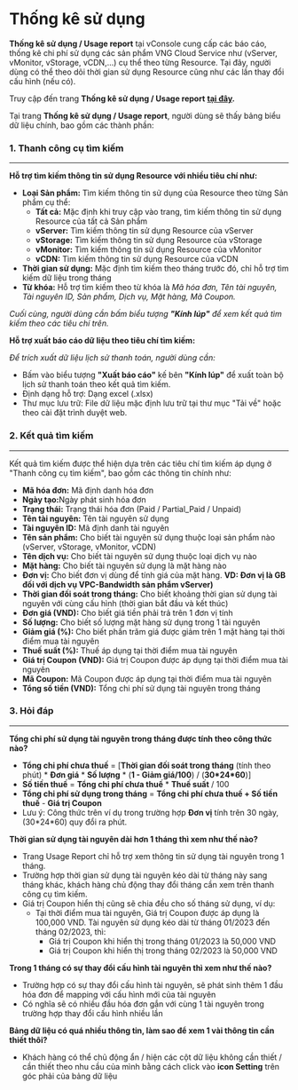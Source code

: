 # Thống kê sử dụng

**Thống kê sử dụng / Usage report** tại vConsole cung cấp các báo cáo, thống kê chi phí sử dụng các sản phẩm VNG Cloud Service như (vServer, vMonitor, vStorage, vCDN,...) cụ thể theo từng Resource. Tại đây, người dùng có thể theo dõi thời gian sử dụng Resource cũng như các lần thay đổi cấu hình (nếu có).

Truy cập đến trang **Thống kê sử dụng / Usage report** [**tại đây**](https://dashboard.console.vngcloud.vn/usage-report)**.**

Tại trang **Thống kê sử dụng / Usage report**, người dùng sẽ thấy  bảng biểu dữ liệu chính, bao gồm các thành phần:

### **1. Thanh công cụ tìm kiếm** 

***

**Hỗ trợ tìm kiếm thông tin sử dụng Resource với nhiều tiêu chí như:**

* **Loại Sản phẩm:** Tìm kiếm thông tin sử dụng của Resource theo từng Sản phẩm cụ thể:
  * **Tất cả:** Mặc định khi truy cập vào trang, tìm kiếm thông tin sử dụng Resource của tất cả Sản phẩm
  * **vServer:** Tìm kiếm thông tin sử dụng Resource của vServer
  * **vStorage:** Tìm kiếm thông tin sử dụng Resource của vStorage
  * **vMonitor:** Tìm kiếm thông tin sử dụng Resource của vMonitor
  * **vCDN:** Tìm kiếm thông tin sử dụng Resource của vCDN
* **Thời gian sử dụng:** Mặc định tìm kiếm theo tháng trước đó, chỉ hỗ trợ tìm kiếm dữ liệu trong tháng
* **Từ khóa:** Hỗ trợ tìm kiếm theo từ khóa là _Mã hóa đơn, Tên tài nguyên, Tài nguyên ID, Sản phẩm, Dịch vụ, Mặt hàng, Mã Coupon._

_Cuối cùng, người dùng cần bấm biểu tượng **"Kính lúp"** để xem kết quả tìm kiếm theo các tiêu chí trên._

**Hỗ trợ xuất báo cáo dữ liệu theo tiêu chí tìm kiếm:**

_Để trích xuất dữ liệu lịch sử thanh toán, người dùng cần:_

* Bấm vào biểu tượng **"Xuất báo cáo"** kế bên **"Kính lúp"** để xuất toàn bộ lịch sử thanh toán theo kết quả tìm kiếm.
* Định dạng hỗ trợ: Dạng excel (.xlsx)
* Thư mục lưu trữ: File dữ liệu mặc định lưu trữ tại thư mục "Tải về" hoặc theo cài đặt trình duyệt web.

### **2. Kết quả tìm kiếm** 

***

Kết quả tìm kiếm được thể hiện dựa trên các tiêu chí tìm kiếm áp dụng ở "Thanh công cụ tìm kiếm", bao gồm các thông tin chính như:

* **Mã hóa đơn:** Mã định danh hóa đơn
* **Ngày tạo:**&#x4E;gày phát sinh hóa đơn
* **Trạng thái:** Trạng thái hóa đơn (Paid / Partial\_Paid / Unpaid)
* **Tên tài nguyên:** Tên tài nguyên sử dụng
* **Tài nguyên ID:** Mã định danh tài nguyên
* **Tên sản phẩm:** Cho biết tài nguyên sử dụng thuộc loại sản phẩm nào (vServer, vStorage, vMonitor, vCDN)
* **Tên dịch vụ:** Cho biết tài nguyên sử dụng thuộc loại dịch vụ nào
* **Mặt hàng:** Cho biết tài nguyên sử dụng là mặt hàng nào
* **Đơn vị:** Cho biết đơn vị dùng để tính giá của mặt hàng. **VD: Đơn vị là GB đối với dịch vụ VPC-Bandwidth sản phẩm vServer)**
* **Thời gian đối soát trong tháng:** Cho biết khoảng thời gian sử dụng tài nguyên với cùng cấu hình (thời gian bắt đầu và kết thúc)
* **Đơn giá (VND):** Cho biết giá tiền phải trả trên 1 đơn vị tính
* **Số lượng:** Cho biết số lượng mặt hàng sử dụng trong 1 tài nguyên
* **Giảm giá (%):** Cho biết phần trăm giá được giảm trên 1 mặt hàng tại thời điểm mua tài nguyên
* **Thuế suất (%):** Thuế áp dụng tại thời điểm mua tài nguyên
* **Giá trị Coupon (VND):** Giá trị Coupon được áp dụng tại thời điểm mua tài nguyên
* **Mã Coupon:** Mã Coupon được áp dụng tại thời điểm mua tài nguyên
* **Tổng số tiền (VND):** Tổng chi phí sử dụng tài nguyên trong tháng

### **3. Hỏi đáp** 

***

**Tổng chi phí sử dụng tài nguyên trong tháng được tính theo công thức nào?**

* **Tổng chi phí chưa thuế** = \[**Thời gian đối soát trong tháng** (tính theo phút) \* **Đơn giá** \* **Số lượng** \* (**1 - Giảm giá/100**) / (**30\*24\*60**)]
* **Số tiền thuế** = **Tổng chi phí chưa thuế** \* **Thuế suất** / 100
* **Tổng chi phí sử dụng trong tháng** = **Tổng chi phí chưa thuế + Số tiền thuế** - **Giá trị Coupon**
* Lưu ý: Công thức trên ví dụ trong trường hợp **Đơn vị** tính trên 30 ngày, (30\*24\*60) quy đổi ra phút.

**Thời gian sử dụng tài nguyên dài hơn 1 tháng thì xem như thế nào?**

* Trang Usage Report chỉ hỗ trợ xem thông tin sử dụng tài nguyên trong 1 tháng.
* Trường hợp thời gian sử dụng tài nguyên kéo dài từ tháng này sang tháng khác, khách hàng chủ động thay đổi tháng cần xem trên thanh công cụ tìm kiếm.
* Giá trị Coupon hiển thị cũng sẽ chia đều cho số tháng sử dụng, ví dụ:
  * Tại thời điểm mua tài nguyên, Giá trị Coupon được áp dụng là 100,000 VND. Tài nguyên sử dụng kéo dài từ tháng 01/2023 đến tháng 02/2023, thì:
    * Giá trị Coupon khi hiển thị trong tháng 01/2023 là 50,000 VND
    * Giá trị Coupon khi hiển thị trong tháng 02/2023 là 50,000 VND

**Trong 1 tháng có sự thay đổi cấu hình tài nguyên thì xem như thế nào?**

* Trường hợp có sự thay đổi cấu hình tài nguyên, sẽ phát sinh thêm 1 đầu hóa đơn để mapping với cấu hình mới của tài nguyên
* Có nghĩa sẽ có nhiều đầu hóa đơn gắn với cùng 1 tài nguyên trong trường hợp thay đổi cấu hình nhiều lần

**Bảng dữ liệu có quá nhiều thông tin, làm sao để xem 1 vài thông tin cần thiết thôi?**

* Khách hàng có thể chủ động ẩn / hiện các cột dữ liệu không cần thiết / cần thiết theo nhu cầu của mình bằng cách click vào **icon Setting** trên góc phải của bảng dữ liệu
